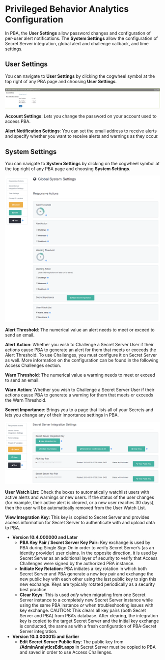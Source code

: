 ﻿[title]: # (PBA Configuration)
[tags]: # (Privileged Behavior Analytics,PBA,)
[priority]: # (3070)

# Privileged Behavior Analytics Configuration

In PBA, the **User Settings** allow password changes and configuration of per-user alert notifications. The **System Settings** allow the configuration of Secret Server integration, global alert and challenge callback, and time settings.

## User Settings

You can navigate to **User Settings** by clicking the cogwheel symbol at the top right of any PBA page and choosing **User Settings**.

![alt](images/user-settings.jpg)

**Account Settings**: Lets you change the password on your account used to access PBA.

**Alert Notification Settings**: You can set the email address to receive alerts and specify whether you want to receive alerts and warnings as they occur.

## System Settings

You can navigate to **System Settings** by clicking on the cogwheel symbol at the top right of any PBA page and choosing **System Settings**.

![alt](images/02-settings-a.png)

**Alert Threshold**: The numerical value an alert needs to meet or exceed to send an email.

**Alert Action**: Whether you wish to Challenge a Secret Server User if their actions cause PBA to generate an alert for them that meets or exceeds the Alert Threshold. To use Challenges, you must configure it on Secret Server as well. More information on the configuration can be found in the following Access Challenges section.

**Warn Threshold**: The numerical value a warning needs to meet or exceed to send an email.

**Warn Action**: Whether you wish to Challenge a Secret Server User if their actions cause PBA to generate a warning for them that meets or exceeds the Warn Threshold.

**Secret Importance**: Brings you to a page that lists all of your Secrets and lets you change any of their importance settings in PBA.

![alt](images/01-data-uploader.png)

**User Watch List**: Check the boxes to automatically watchlist users with active alerts and warnings or new users.  If the status of the user changes (for example, their active alert is cleared, or a new user reaches 30 days), then the user will be automatically removed from the User Watch List.

**View Integration Key**: This key is copied to Secret Server and provides access information for Secret Server to authenticate with and upload data to PBA.

* **Version 10.4.000000 and Later**
  * **PBA Key Pair / Secret Server Key Pair:** Key exchange is used by PBA during Single Sign On in order to verify Secret Server’s (as an identity provider) user claims. In the opposite direction, it is used by Secret Server as an additional layer of security to verify that Access Challenges were signed by the authorized PBA instance.
  * **Initiate Key Rotation:** PBA initiates a key rotation in which both Secret Server and PBA generate a new key pair and exchange the new public key with each other using the last public key to sign this new exchange. Keys are typically rotated periodically as a security best practice.
  * **Clear Keys**: This is used *only* when migrating from one Secret Server instance to a completely new Secret Server instance while using the same PBA instance *or* when troubleshooting issues with key exchange.
    CAUTION: This clears all key pairs (both Secret Server and PBA) from PBA’s database. After clearing, the integration key is copied to the target Secret Server and the initial key exchange is conducted, the same as with a fresh configuration of PBA-Secret Server integration.
* **Version 10.3.000015 and Earlier**
  * **Edit Secret Server Public Key**: The public key from **/AdminAnalyticsEdit.aspx** in Secret Server must be copied to PBA and saved in order to use Access Challenges.

